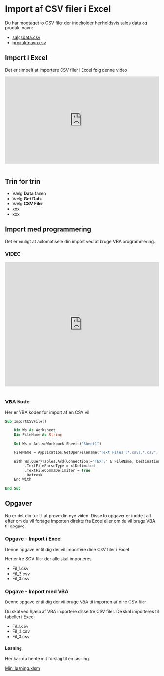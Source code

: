 # Import af CSV filer i Excel
Du har modtaget to CSV filer der indeholder henholdsvis salgs data og produkt navn:

- [salgsdata.csv](./data/salgsdata.csv)
- [produktnavn.csv](./data/produktnavn.csv)

## Import i Excel
Det er simpelt at importere CSV filer i Excel følg denne video

<div style="position: relative; padding-bottom: 56.25%; height: 0;"><iframe src="https://www.loom.com/embed/7cb1614f9d4049a1a09b625329cffe7b" frameborder="0" webkitallowfullscreen mozallowfullscreen allowfullscreen style="position: absolute; top: 0; left: 0; width: 100%; height: 100%;"></iframe></div>
<br />

## Trin for trin
- Vælg **Data** fanen
- Vælg **Get Data**
- Vælg **CSV Filer**
- xxx 
- xxx

## Import med programmering
Det er muligt at automatisere din import ved at bruge VBA programmering.

### VIDEO
<div style="position: relative; padding-bottom: 80.49713193116635%; height: 0;"><iframe src="https://www.loom.com/embed/23faa1de5fcb4531a0be2e317fe03109" frameborder="0" webkitallowfullscreen mozallowfullscreen allowfullscreen style="position: absolute; top: 0; left: 0; width: 100%; height: 100%;"></iframe></div>
<br />

### VBA Kode
Her er VBA koden for import af en CSV vil 
``` vb
Sub ImportCSVFile()

    Dim Ws As Worksheet
    Dim FileName As String

    Set Ws = ActiveWorkbook.Sheets("Sheet1")

    FileName = Application.GetOpenFilename("Text Files (*.csv),*.csv", ,"Vælg CSV fil")

    With Ws.QueryTables.Add(Connection:="TEXT;" & FileName, Destination:=Ws.Range("A1"))
         .TextFileParseType = xlDelimited
         .TextFileCommaDelimiter = True
         .Refresh
    End With

End Sub
```

## Opgaver
Nu er det din tur til at prøve din nye viden.
Disse to opgaver er inddelt alt efter om du vil fortage importen direkte fra Excel eller om du vil bruge VBA til opgave.

### Opgave - Import i Excel
Denne opgave er til dig der vil importere dine CSV filer i Excel

Her er tre SCV filer der alle skal importeres

- Fil_1.csv
- Fil_2.csv
- Fil_3.csv

### Opgave - Import med VBA
Denne opgave er til dig der vil bruge VBA til importen af dine CSV filer

Du skal ved hjælp af VBA importere disse tre CSV filer.
De skal importeres til tabeller i Excel

- Fil_1.csv
- Fil_2.csv
- Fil_3.csv

#### Løsning
Her kan du hente mit forslag til en løsning

[Min_løsning.xlsm]()